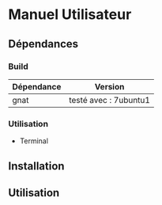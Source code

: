 # Manuel Utilisateur
## Dépendances 
### Build 
| Dépendance | Version               |
|------------|-----------------------|
| gnat       | testé avec : 7ubuntu1 |

### Utilisation
- Terminal


## Installation
## Utilisation
<!--stackedit_data:
eyJoaXN0b3J5IjpbMjEzMjA0OTY0Nl19
-->